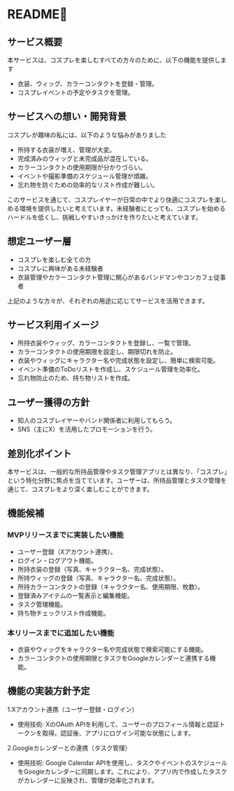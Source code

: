 
# README👗

## サービス概要

本サービスは、コスプレを楽しむすべての方々のために、以下の機能を提供します

- 衣装、ウィッグ、カラーコンタクトを登録・管理。
- コスプレイベントの予定やタスクを管理。

## サービスへの想い・開発背景

コスプレが趣味の私には、以下のような悩みがありました

- 所持する衣装が増え、管理が大変。
- 完成済みのウィッグと未完成品が混在している。
- カラーコンタクトの使用期限が分かりづらい。
- イベントや撮影準備のスケジュール管理が煩雑。
- 忘れ物を防ぐための効率的なリスト作成が難しい。

このサービスを通じて、コスプレイヤーが日常の中でより快適にコスプレを楽しめる環境を提供したいと考えています。未経験者にとっても、コスプレを始めるハードルを低くし、挑戦しやすいきっかけを作りたいと考えています。

## 想定ユーザー層

- コスプレを楽しむ全ての方
- コスプレに興味がある未経験者
- 衣装管理やカラーコンタクト管理に関心があるバンドマンやコンカフェ従事者

上記のような方々が、それぞれの用途に応じてサービスを活用できます。

## サービス利用イメージ

- 所持衣装やウィッグ、カラーコンタクトを登録し、一覧で管理。
- カラーコンタクトの使用期限を設定し、期限切れを防止。
- 衣装やウィッグにキャラクター名や完成状態を設定し、簡単に検索可能。
- イベント準備のToDoリストを作成し、スケジュール管理を効率化。
- 忘れ物防止のため、持ち物リストを作成。

## ユーザー獲得の方針

- 知人のコスプレイヤーやバンド関係者に利用してもらう。
- SNS（主にX）を活用したプロモーションを行う。

## 差別化ポイント

本サービスは、一般的な所持品管理やタスク管理アプリとは異なり、「コスプレ」という特化分野に焦点を当てています。ユーザーは、所持品管理とタスク管理を通じて、コスプレをより深く楽しむことができます。

## 機能候補

### MVPリリースまでに実装したい機能

- ユーザー登録（Xアカウント連携）。
- ログイン・ログアウト機能。
- 所持衣装の登録（写真、キャラクター名、完成状態）。
- 所持ウィッグの登録（写真、キャラクター名、完成状態）。
- 所持カラーコンタクトの登録（キャラクター名、使用期限、枚数）。
- 登録済みアイテムの一覧表示と編集機能。
- タスク管理機能。
- 持ち物チェックリスト作成機能。

### 本リリースまでに追加したい機能

- 衣装やウィッグをキャラクター名や完成状態で検索可能にする機能。
- カラーコンタクトの使用期限とタスクをGoogleカレンダーと連携する機能。

## 機能の実装方針予定

1.Xアカウント連携（ユーザー登録・ログイン）

- 使用技術: XのOAuth APIを利用して、ユーザーのプロフィール情報と認証トークンを取得。認証後、アプリにログイン可能な状態にします。

2.Googleカレンダーとの連携（タスク管理）

- 使用技術: Google Calendar APIを使用し、タスクやイベントのスケジュールをGoogleカレンダーに同期します。これにより、アプリ内で作成したタスクがカレンダーに反映され、管理が効率化されます。